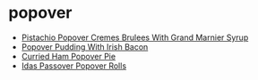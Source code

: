 # popover

 * [Pistachio Popover Cremes Brulees With Grand Marnier Syrup](index/p/pistachio-popover-cremes-brulees-with-grand-marnier-syrup-105625.json)
 * [Popover Pudding With Irish Bacon](index/p/popover-pudding-with-irish-bacon-15781.json)
 * [Curried Ham Popover Pie](index/c/curried-ham-popover-pie.json)
 * [Idas Passover Popover Rolls](index/i/idas-passover-popover-rolls.json)
